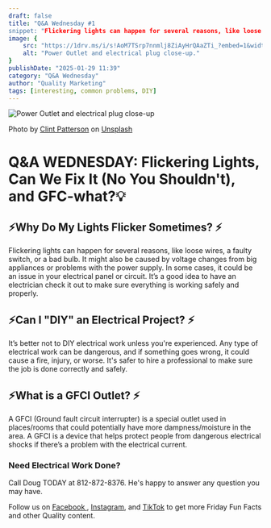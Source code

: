 ```yaml
---
draft: false
title: "Q&A Wednesday #1
snippet: "Flickering lights can happen for several reasons, like loose wires, a faulty switch, or a bad bulb..."
image: {
    src: "https://1drv.ms/i/s!AoM7TSrp7nnmlj8ZiAyHrQAaZTi_?embed=1&width=640&height=428",
    alt: "Power Outlet and electrical plug close-up."
}
publishDate: "2025-01-29 11:39"
category: "Q&A Wednesday"
author: "Quality Marketing"
tags: [interesting, common problems, DIY]
---
```


![Power Outlet and electrical plug close-up](https://1drv.ms/i/s!AoM7TSrp7nnmlj8ZiAyHrQAaZTi_?embed=1&width=640&height=428)
<figcaption>Photo by <a href="https://unsplash.com/@cbpsc1?utm_content=creditCopyText&utm_medium=referral&utm_source=unsplash">Clint Patterson</a> on <a href="https://unsplash.com/photos/black-male-plug-in-front-of-electric-socket-exfrR9KkzlE?utm_content=creditCopyText&utm_medium=referral&utm_source=unsplash">Unsplash</a>
      </figcaption>


# Q&A WEDNESDAY: Flickering Lights, Can We Fix It (No You Shouldn't), and GFC-what?💡
## ⚡Why Do My Lights Flicker Sometimes? ⚡
Flickering lights can happen for several reasons, like loose wires, a faulty switch, or a bad bulb. It might also be caused by voltage changes from big appliances or problems with the power supply. In some cases, it could be an issue in your electrical panel or circuit. It’s a good idea to have an electrician check it out to make sure everything is working safely and properly.
## ⚡Can I "DIY" an Electrical Project? ⚡
It’s better not to DIY electrical work unless you're experienced. Any type of electrical work can be dangerous, and if something goes wrong, it could cause a fire, injury, or worse. It's safer to hire a professional to make sure the job is done correctly and safely.
## ⚡What is a GFCI Outlet? ⚡
A GFCI (Ground fault circuit interrupter) is a special outlet used in places/rooms that could potentially have more dampness/moisture in the area. A GFCI is a device that helps protect people from dangerous electrical shocks if there’s a problem with the electrical current.

### Need Electrical Work Done?
Call Doug TODAY at 812-872-8376. He's happy to answer any question you may have.

Follow us on <a href="https://m.facebook.com/people/Quality-Electric-of-Indiana-LLC/61565710887751/"> Facebook </a>, <a href="https://www.instagram.com/qualityelectric.indiana/">Instagram</a>, and <a href="https://www.tiktok.com/@quality.electric.indiana)">TikTok</a> to get more Friday Fun Facts and other Quality content.